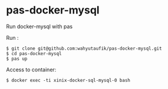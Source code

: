 # pas-docker-mysql
Run docker-mysql with pas

Run :
```
$ git clone git@github.com:wahyutaufik/pas-docker-mysql.git
$ cd pas-docker-mysql
$ pas up
```

Access to container:
```
$ docker exec -ti xinix-docker-sql-mysql-0 bash
```